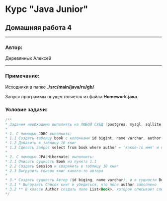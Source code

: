 # Курс "Java Junior" 
## Домашняя работа 4
* **
### Автор:
Деревянных Алексей
* **
### Примечание:

Исходники в папке **./src/main/java/ru/gb/**

Запуск программы осуществляется из файла **Homework.java**

### Условие задачи:
```java
/**
* Задания необходимо выполнять на ЛЮБОЙ СУБД (postgres, mysql, sqllite, h2, ...)
*
* 1. С помощью JDBC выполнить:
* 1.1 Создать таблицу book с колонками id bigint, name varchar, author varchar, ...
* 1.2 Добавить в таблицу 10 книг
* 1.3 Сделать запрос select from book where author = 'какое-то имя' и прочитать его с помощью ResultSet
*
* 2. С помощью JPA(Hibernate) выполнить:
* 2.1 Описать сущность Book из пункта 1.1
* 2.2 Создать Session и сохранить в таблицу 10 книг
* 2.3 Выгрузить список книг какого-то автора
*
* 3.* Создать сущность Автор (id biging, name varchar), и в сущности Book сделать поле типа Author (OneToOne)
* 3.1 * Выгрузить Список книг и убедиться, что поле author заполнено
* 3.2 ** В классе Author создать поле List<Book>, которое описывает список всех книг этого автора. (OneToMany)
*/
```
